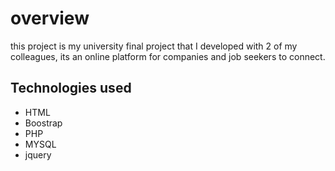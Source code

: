 # overview
this project is my university final project that I developed with 2 of my colleagues, its an online platform for companies and job seekers to connect. 
## Technologies used
- HTML
- Boostrap
- PHP
- MYSQL
- jquery
